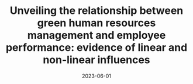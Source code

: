 ---
title: "Unveiling the relationship between green human resources management and employee performance: evidence of linear and non-linear influences"
collection: talks
type: "Conference proceedings talk"
permalink: /talks/2024-02-talk
venue: "European Academy of Management (EURAM) 2024"
date: 2023-06-01
month: 'June'
year: '2024' 

location: "University of Bath, Bath, United Kingdom"
---